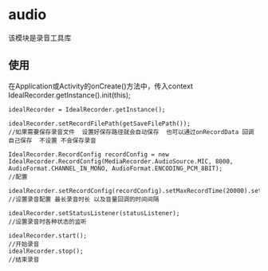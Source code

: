 # audio
该模块是录音工具库
## 使用
在Application或Activity的onCreate()方法中，传入context
    IdealRecorder.getInstance().init(this);


    idealRecorder = IdealRecorder.getInstance();

    idealRecorder.setRecordFilePath(getSaveFilePath());
    //如果需要保存录音文件  设置好保存路径就会自动保存  也可以通过onRecordData 回调自己保存  不设置 不会保存录音

    IdealRecorder.RecordConfig recordConfig = new IdealRecorder.RecordConfig(MediaRecorder.AudioSource.MIC, 8000, AudioFormat.CHANNEL_IN_MONO, AudioFormat.ENCODING_PCM_8BIT);
    //配置
    
    idealRecorder.setRecordConfig(recordConfig).setMaxRecordTime(20000).setVolumeInterval(200);
    //设置录音配置 最长录音时长 以及音量回调的时间间隔

    idealRecorder.setStatusListener(statusListener);
    //设置录音时各种状态的监听

    idealRecorder.start();
    //开始录音
    idealRecorder.stop();
    //结束录音